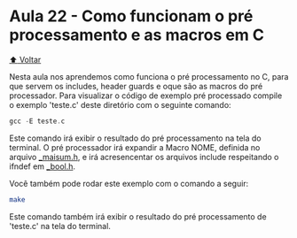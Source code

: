 # Aula 22 - Como funcionam o pré processamento e as macros em C

[:arrow_up: Voltar](https://github.com/Geofisicando/C-orientado-a-testes#%C3%ADndice)

Nesta aula nos aprendemos como funciona o pré processamento no C, para que servem os includes, header guards e oque são as macros do pré processador.
Para visualizar o código de exemplo pré processado compile o exemplo 'teste.c' deste diretório com o
seguinte comando:

```c
gcc -E teste.c
```

 Este comando irá exibir o resultado do pré processamento na tela do terminal.
 O pré processador irá expandir a Macro NOME, definida no arquivo [\_maisum.h](https://github.com/Geofisicando/C-orientado-a-testes/blob/1a2c80c73077ca97764c19f98b3c845c86cf89d7/exemplos/pre_processador/_maisum.h#L3), e irá acresencentar os arquivos 
include respeitando o ifndef em [\_bool.h](https://github.com/Geofisicando/C-orientado-a-testes/blob/main/exemplos/pre_processador/_bool.h).

Você também pode rodar este exemplo com o comando a seguir:

```sh
make
```

Este comando também irá exibir o resultado do pré processamento de 'teste.c' na tela do terminal.
